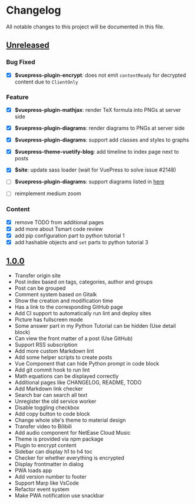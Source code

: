 # Changelog

All notable changes to this project will be documented in this file.

## [Unreleased]

### Bug Fixed

- [x] **$vuepress-plugin-encrypt**: does not emit `contentReady` for decrypted content due to `ClientOnly`

### Feature

- [x] **$vuepress-plugin-mathjax**: render TeX formula into PNGs at server side
- [x] **$vuepress-plugin-diagrams**: render diagrams to PNGs at server side
- [x] **$vuepress-plugin-diagrams**: support add classes and styles to graphs
- [x] **$vuepress-theme-vuetify-blog**: add timeline to index page next to posts
- [x] **$site**: update sass loader (wait for VuePress to solve issue #2148)
- [ ] **$vuepress-plugin-diagrams**: support diagrams listed in [here](https://shd101wyy.github.io/markdown-preview-enhanced/#/diagrams)
- [ ] reimplement medium zoom


### Content

- [x] remove TODO from additional pages
- [x] add more about Tsmart code review
- [x] add pip configuration part to python tutorial 1
- [x] add hashable objects and `set` parts to python tutorial 3

## [1.0.0]

- Transfer origin site
- Post index based on tags, categories, author and groups
- Post can be grouped
- Comment system based on Gitalk
- Show the creation and modification time
- Has a link to the corresponding GitHub page
- Add CI support to automatically run lint and deploy sites
- Picture has fullscreen mode
- Some answer part in my Python Tutorial can be hidden (Use detail block)
- Can view the front matter of a post (Use GitHub)
- Support RSS subscription
- Add more custom Markdown lint
- Add some helper scripts to create posts
- Vue Component that can hide Python prompt in code block
- Add git commit hook to run lint
- Math equations can be displayed correctly
- Additional pages like CHANGELOG, README, TODO
- Add Markdown link checker
- Search bar can search all text
- Unregister the old service worker
- Disable toggling checkbox
- Add copy button to code block
- Change whole site's theme to material design
- Transfer video to Bilibili
- Add audio component for NetEase Cloud Music
- Theme is provided via npm package
- Plugin to encrypt content
- Sidebar can display h1 to h4 toc
- Checker for whether everything is encrypted
- Display frontmatter in dialog
- PWA loads app
- Add version number to footer
- Support Marp like VsCode
- Refactor event system
- Make PWA notification use snackbar

[Unreleased]: https://github.com/sunziping2016/oak-tree-house/compare/v1.0.0...HEAD
[1.0.0]: https://github.com/sunziping2016/oak-tree-house/releases/tag/v1.0.0
